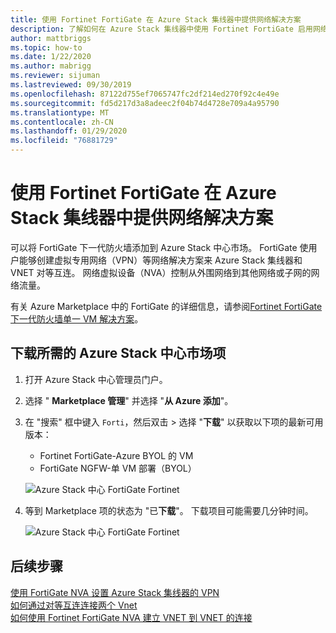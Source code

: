 ```yaml
---
title: 使用 Fortinet FortiGate 在 Azure Stack 集线器中提供网络解决方案
description: 了解如何在 Azure Stack 集线器中使用 Fortinet FortiGate 启用网络解决方案
author: mattbriggs
ms.topic: how-to
ms.date: 1/22/2020
ms.author: mabrigg
ms.reviewer: sijuman
ms.lastreviewed: 09/30/2019
ms.openlocfilehash: 87122d755ef7065747fc2df214ed270f92c4e49e
ms.sourcegitcommit: fd5d217d3a8adeec2f04b74d4728e709a4a95790
ms.translationtype: MT
ms.contentlocale: zh-CN
ms.lasthandoff: 01/29/2020
ms.locfileid: "76881729"
---
```

# <a name="offer-a-network-solution-in-azure-stack-hub-with-fortinet-fortigate"></a>使用 Fortinet FortiGate 在 Azure Stack 集线器中提供网络解决方案

可以将 FortiGate 下一代防火墙添加到 Azure Stack 中心市场。 FortiGate 使用户能够创建虚拟专用网络（VPN）等网络解决方案来 Azure Stack 集线器和 VNET 对等互连。 网络虚拟设备（NVA）控制从外围网络到其他网络或子网的网络流量。 

有关 Azure Marketplace 中的 FortiGate 的详细信息，请参阅[Fortinet FortiGate 下一代防火墙单一 VM 解决方案](https://azuremarketplace.microsoft.com/marketplace/apps/fortinet.fortinet-FortiGate-singlevm)。

## <a name="download-the-required-azure-stack-hub-marketplace-items"></a>下载所需的 Azure Stack 中心市场项

1.  打开 Azure Stack 中心管理员门户。

2.  选择 " **Marketplace 管理**" 并选择 "**从 Azure 添加**"。

3. 在 "搜索" 框中键入 `Forti`，然后双击 > 选择 "**下载**" 以获取以下项的最新可用版本： 
    - Fortinet FortiGate-Azure BYOL 的 VM
    - FortiGate NGFW-单 VM 部署（BYOL）

    ![Azure Stack 中心 FortiGate Fortinet](./media/azure-stack-network-solutions-enable/azure-stack-marketplace-FortiGate-fortinet.png)

2.  等到 Marketplace 项的状态为 "已**下载**"。 下载项目可能需要几分钟时间。

    ![Azure Stack 中心 FortiGate Fortinet](./media/azure-stack-network-solutions-enable/image4.png)

## <a name="next-steps"></a>后续步骤

[使用 FortiGate NVA 设置 Azure Stack 集线器的 VPN](../user/azure-stack-network-howto-vnet-to-onprem.md)  
[如何通过对等互连连接两个 Vnet](../user/azure-stack-network-howto-vnet-to-vnet.md)  
[如何使用 Fortinet FortiGate NVA 建立 VNET 到 VNET 的连接](../user/azure-stack-network-howto-vnet-to-vnet-stacks.md)  
